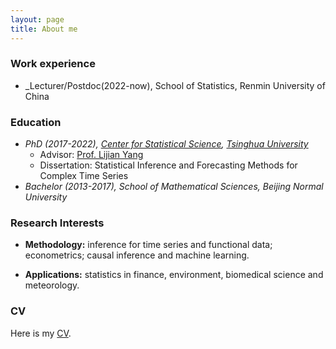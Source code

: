 ```yaml
---
layout: page
title: About me
---
```



### Work experience
* _Lecturer/Postdoc(2022-now), School of Statistics, Renmin University of China



### Education

* _PhD (2017-2022), [Center for Statistical Science](http://www.stat.tsinghua.edu.cn), [Tsinghua University](https://www.tsinghua.edu.cn)_
  *  Advisor: [Prof. Lijian Yang](http://lijianyang.com)
    *  Dissertation: Statistical Inference and Forecasting Methods for Complex Time Series
* _Bachelor (2013-2017), School of Mathematical Sciences, Beijing Normal University_
  
    
      
      

### Research Interests



* **Methodology:** inference for time series and functional data; econometrics; causal inference and machine learning.  

* **Applications:** statistics in finance, environment, biomedical science and meteorology.

  
    
    
### CV

Here is my [CV](https://www.dropbox.com/s/w512t2pz13pg975/CV.pdf?dl=0).
